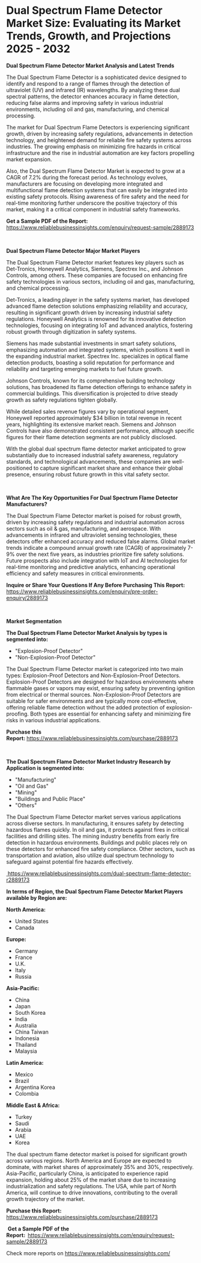 <p><h1>Dual Spectrum Flame Detector Market Size: Evaluating its Market Trends, Growth, and Projections 2025 - 2032</h1></p><p><strong>Dual Spectrum Flame Detector Market Analysis and Latest Trends</strong></p>
<p><p>The Dual Spectrum Flame Detector is a sophisticated device designed to identify and respond to a range of flames through the detection of ultraviolet (UV) and infrared (IR) wavelengths. By analyzing these dual spectral patterns, the detector enhances accuracy in flame detection, reducing false alarms and improving safety in various industrial environments, including oil and gas, manufacturing, and chemical processing.</p><p>The market for Dual Spectrum Flame Detectors is experiencing significant growth, driven by increasing safety regulations, advancements in detection technology, and heightened demand for reliable fire safety systems across industries. The growing emphasis on minimizing fire hazards in critical infrastructure and the rise in industrial automation are key factors propelling market expansion.</p><p>Also, the Dual Spectrum Flame Detector Market is expected to grow at a CAGR of 7.2% during the forecast period. As technology evolves, manufacturers are focusing on developing more integrated and multifunctional flame detection systems that can easily be integrated into existing safety protocols. Rising awareness of fire safety and the need for real-time monitoring further underscore the positive trajectory of this market, making it a critical component in industrial safety frameworks.</p></p>
<p><strong>Get a Sample PDF of the Report:&nbsp;</strong> <a href="https://www.reliablebusinessinsights.com/enquiry/request-sample/2889173?utm_campaign=3278&utm_medium=2&utm_source=Github&utm_content=ia&utm_term=14032025&utm_id=dual-spectrum-flame-detector">https://www.reliablebusinessinsights.com/enquiry/request-sample/2889173</a></p>
<p>&nbsp;</p>
<p><strong>Dual Spectrum Flame Detector Major Market Players</strong></p>
<p><p>The Dual Spectrum Flame Detector market features key players such as Det-Tronics, Honeywell Analytics, Siemens, Spectrex Inc., and Johnson Controls, among others. These companies are focused on enhancing fire safety technologies in various sectors, including oil and gas, manufacturing, and chemical processing.</p><p>Det-Tronics, a leading player in the safety systems market, has developed advanced flame detection solutions emphasizing reliability and accuracy, resulting in significant growth driven by increasing industrial safety regulations. Honeywell Analytics is renowned for its innovative detection technologies, focusing on integrating IoT and advanced analytics, fostering robust growth through digitization in safety systems.</p><p>Siemens has made substantial investments in smart safety solutions, emphasizing automation and integrated systems, which positions it well in the expanding industrial market. Spectrex Inc. specializes in optical flame detection products, boasting a solid reputation for performance and reliability and targeting emerging markets to fuel future growth. </p><p>Johnson Controls, known for its comprehensive building technology solutions, has broadened its flame detection offerings to enhance safety in commercial buildings. This diversification is projected to drive steady growth as safety regulations tighten globally.</p><p>While detailed sales revenue figures vary by operational segment, Honeywell reported approximately $34 billion in total revenue in recent years, highlighting its extensive market reach. Siemens and Johnson Controls have also demonstrated consistent performance, although specific figures for their flame detection segments are not publicly disclosed.</p><p>With the global dual spectrum flame detector market anticipated to grow substantially due to increased industrial safety awareness, regulatory standards, and technological advancements, these companies are well-positioned to capture significant market share and enhance their global presence, ensuring robust future growth in this vital safety sector.</p></p>
<p>&nbsp;</p>
<p><strong>What Are The Key Opportunities For Dual Spectrum Flame Detector Manufacturers?</strong></p>
<p><p>The Dual Spectrum Flame Detector market is poised for robust growth, driven by increasing safety regulations and industrial automation across sectors such as oil & gas, manufacturing, and aerospace. With advancements in infrared and ultraviolet sensing technologies, these detectors offer enhanced accuracy and reduced false alarms. Global market trends indicate a compound annual growth rate (CAGR) of approximately 7-9% over the next five years, as industries prioritize fire safety solutions. Future prospects also include integration with IoT and AI technologies for real-time monitoring and predictive analytics, enhancing operational efficiency and safety measures in critical environments.</p></p>
<p><strong>Inquire or Share Your Questions If Any Before Purchasing This Report:</strong> <a href="https://www.reliablebusinessinsights.com/enquiry/pre-order-enquiry/2889173?utm_campaign=3278&utm_medium=2&utm_source=Github&utm_content=ia&utm_term=14032025&utm_id=dual-spectrum-flame-detector">https://www.reliablebusinessinsights.com/enquiry/pre-order-enquiry/2889173</a></p>
<p>&nbsp;</p>
<p><strong>Market Segmentation</strong></p>
<p><strong>The Dual Spectrum Flame Detector Market Analysis by types is segmented into:</strong></p>
<p><ul><li>"Explosion-Proof Detector"</li><li>"Non-Explosion-Proof Detector"</li></ul></p>
<p><p>The Dual Spectrum Flame Detector market is categorized into two main types: Explosion-Proof Detectors and Non-Explosion-Proof Detectors. Explosion-Proof Detectors are designed for hazardous environments where flammable gases or vapors may exist, ensuring safety by preventing ignition from electrical or thermal sources. Non-Explosion-Proof Detectors are suitable for safer environments and are typically more cost-effective, offering reliable flame detection without the added protection of explosion-proofing. Both types are essential for enhancing safety and minimizing fire risks in various industrial applications.</p></p>
<p><strong>Purchase this Report:&nbsp;</strong><a href="https://www.reliablebusinessinsights.com/purchase/2889173?utm_campaign=3278&utm_medium=2&utm_source=Github&utm_content=ia&utm_term=14032025&utm_id=dual-spectrum-flame-detector">https://www.reliablebusinessinsights.com/purchase/2889173</a></p>
<p>&nbsp;</p>
<p><strong>The Dual Spectrum Flame Detector Market Industry Research by Application is segmented into:</strong></p>
<p><ul><li>"Manufacturing"</li><li>"Oil and Gas"</li><li>"Mining"</li><li>"Buildings and Public Place"</li><li>"Others"</li></ul></p>
<p><p>The Dual Spectrum Flame Detector market serves various applications across diverse sectors. In manufacturing, it ensures safety by detecting hazardous flames quickly. In oil and gas, it protects against fires in critical facilities and drilling sites. The mining industry benefits from early fire detection in hazardous environments. Buildings and public places rely on these detectors for enhanced fire safety compliance. Other sectors, such as transportation and aviation, also utilize dual spectrum technology to safeguard against potential fire hazards effectively.</p></p>
<p><a href="https://www.reliablebusinessinsights.com/dual-spectrum-flame-detector-r2889173?utm_campaign=3278&utm_medium=2&utm_source=Github&utm_content=ia&utm_term=14032025&utm_id=dual-spectrum-flame-detector">&nbsp;https://www.reliablebusinessinsights.com/dual-spectrum-flame-detector-r2889173</a></p>
<p><strong>In terms of Region, the Dual Spectrum Flame Detector Market Players available by Region are:</strong></p>
<p>
    <p> <strong> North America: </strong>
        <ul>
            <li>United States</li>
            <li>Canada</li>
        </ul>
        </p> 
    <p> <strong> Europe: </strong>
        <ul>
            <li>Germany</li>
            <li>France</li>
            <li>U.K.</li>
            <li>Italy</li>
            <li>Russia</li>
        </ul>
        </p> 
    <p> <strong> Asia-Pacific: </strong>
        <ul>
            <li>China</li>
            <li>Japan</li>
            <li>South Korea</li>
            <li>India</li>
            <li>Australia</li>
            <li>China Taiwan</li>
            <li>Indonesia</li>
            <li>Thailand</li>
            <li>Malaysia</li>
        </ul>
        </p> 
    <p> <strong> Latin America: </strong>
        <ul>
            <li>Mexico</li>
            <li>Brazil</li>
            <li>Argentina Korea</li>
            <li>Colombia</li>
        </ul>
        </p> 
    <p> <strong> Middle East & Africa: </strong>
        <ul>
            <li>Turkey</li>
            <li>Saudi</li>
            <li>Arabia</li>
            <li>UAE</li>
            <li>Korea</li>
        </ul>
    </p>
    </p>
<p><p>The dual spectrum flame detector market is poised for significant growth across various regions. North America and Europe are expected to dominate, with market shares of approximately 35% and 30%, respectively. Asia-Pacific, particularly China, is anticipated to experience rapid expansion, holding about 25% of the market share due to increasing industrialization and safety regulations. The USA, while part of North America, will continue to drive innovations, contributing to the overall growth trajectory of the market.</p></p>
<p><strong>Purchase this Report: </strong><a href="https://www.reliablebusinessinsights.com/purchase/2889173?utm_campaign=3278&utm_medium=2&utm_source=Github&utm_content=ia&utm_term=14032025&utm_id=dual-spectrum-flame-detector">https://www.reliablebusinessinsights.com/purchase/2889173</a></p>
<p>&nbsp;<strong>Get a Sample PDF of the Report:&nbsp;&nbsp;</strong><a href="https://www.reliablebusinessinsights.com/enquiry/request-sample/2889173?utm_campaign=3278&utm_medium=2&utm_source=Github&utm_content=ia&utm_term=14032025&utm_id=dual-spectrum-flame-detector">https://www.reliablebusinessinsights.com/enquiry/request-sample/2889173</a></p>
<p><strong></strong></p>
<p>Check more reports on <a href="https://www.reliablebusinessinsights.com/?utm_campaign=3278&utm_medium=2&utm_source=Github&utm_content=ia&utm_term=14032025&utm_id=dual-spectrum-flame-detector">https://www.reliablebusinessinsights.com/</a></p>
